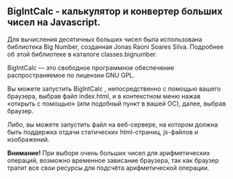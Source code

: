 BigIntCalc - калькулятор и конвертер больших чисел на Javascript.
---------------------

Для вычисления десятичных больших чисел была использована библиотека Big Number, 
созданная Jonas Raoni Soares Silva. 
Подробнее об этой библиотеке в каталоге classes.bignumber.

BigIntCalc — это свободное программное обеспечение распространяемое по лицензии 
GNU GPL.

Вы можете запустить BigIntCalc , непосредственно с помощью вашего браузера, 
выбрав файл index.html, и в контекстном меню нажав «открыть с помощью» (или 
подобный пункт в вашей ОС), далее, выбрав браузер.

Либо, вы можете запустить файл на веб-сервере, на котором должна быть поддержка 
отдачи статических html-страниц, js-файлов и изображений.

**Внимание!** При выборе очень больших чисел для арифметических операций, возможно 
временное зависание браузера, так как браузер тратит все свои ресурсы для подсчёта арифметической операции.